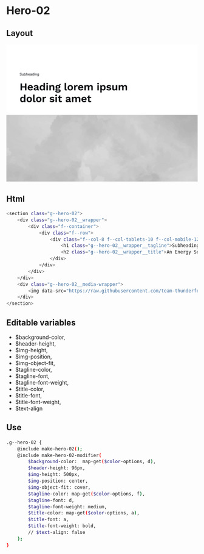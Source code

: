 # Hero-02

## Layout

![alt text][hero-02]

[hero-02]: /src/img/global-components/hero/hero-02.jpg

## Html

```sh
<section class="g--hero-02">
    <div class="g--hero-02__wrapper">
        <div class="f--container">
            <div class="f--row">
                <div class="f--col-8 f--col-tablets-10 f--col-mobile-12">
                    <h1 class="g--hero-02__wrapper__tagline">Subheading</h1>
                    <h2 class="g--hero-02__wrapper__title">An Energy Solution for Healthcare</h2>
                </div>
            </div>
        </div>
    </div>
    <div class="g--hero-02__media-wrapper">
        <img data-src="https://raw.githubusercontent.com/team-thunderfoot/ui/main/src/img/global-components/bg-placeholder.jpg" src="/src/img/global-components/bg-placeholder.jpg" alt="alt text" class="g--hero-02__media-wrapper__media g--lazy-01">
    </div>
</section>
```

## Editable variables

- $background-color,
- $header-height,
- $img-height,
- $img-position,
- $img-object-fit,
- $tagline-color,
- $tagline-font,
- $tagline-font-weight,
- $title-color,
- $title-font,
- $title-font-weight,
- $text-align

## Use

```sh
.g--hero-02 {
    @include make-hero-02();
    @include make-hero-02-modifier(
        $background-color:  map-get($color-options, d),
        $header-height: 96px,
        $img-height: 500px,
        $img-position: center,
        $img-object-fit: cover,
        $tagline-color: map-get($color-options, f),
        $tagline-font: d,
        $tagline-font-weight: medium,
        $title-color: map-get($color-options, a),
        $title-font: a,
        $title-font-weight: bold,
        // $text-align: false
    );
}
```
